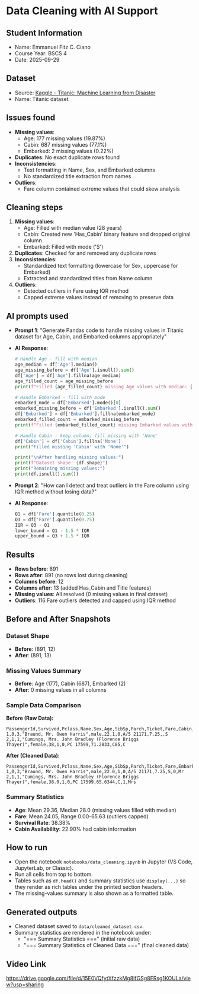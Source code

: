 # Data Cleaning with AI Support

## Student Information
- Name: Emmanuel Fitz C. Ciano
- Course Year: BSCS 4
- Date: 2025-09-29

## Dataset
- Source: [Kaggle - Titanic: Machine Learning from Disaster](https://www.kaggle.com/c/titanic/data)
- Name: Titanic dataset

## Issues found
- **Missing values**: 
  - Age: 177 missing values (19.87%)
  - Cabin: 687 missing values (77.1%)
  - Embarked: 2 missing values (0.22%)
- **Duplicates**: No exact duplicate rows found
- **Inconsistencies**: 
  - Text formatting in Name, Sex, and Embarked columns
  - No standardized title extraction from names
- **Outliers**: 
  - Fare column contained extreme values that could skew analysis

## Cleaning steps
1. **Missing values**: 
   - Age: Filled with median value (28 years)
   - Cabin: Created new 'Has_Cabin' binary feature and dropped original column
   - Embarked: Filled with mode ('S')
2. **Duplicates**: Checked for and removed any duplicate rows
3. **Inconsistencies**: 
   - Standardized text formatting (lowercase for Sex, uppercase for Embarked)
   - Extracted and standardized titles from Name column
4. **Outliers**: 
   - Detected outliers in Fare using IQR method
   - Capped extreme values instead of removing to preserve data

## AI prompts used
- **Prompt 1**: "Generate Pandas code to handle missing values in Titanic dataset for Age, Cabin, and Embarked columns appropriately"
- **AI Response**: 
  ```python
  # Handle Age - fill with median
  age_median = df['Age'].median()
  age_missing_before = df['Age'].isnull().sum()
  df['Age'] = df['Age'].fillna(age_median)
  age_filled_count = age_missing_before
  print(f"Filled {age_filled_count} missing Age values with median: {age_median}")

  # Handle Embarked - fill with mode
  embarked_mode = df['Embarked'].mode()[0]
  embarked_missing_before = df['Embarked'].isnull().sum()
  df['Embarked'] = df['Embarked'].fillna(embarked_mode)
  embarked_filled_count = embarked_missing_before
  print(f"Filled {embarked_filled_count} missing Embarked values with mode: {embarked_mode}")

  # Handle Cabin - keep column, fill missing with 'None'
  df['Cabin'] = df['Cabin'].fillna('None')
  print("Filled missing 'Cabin' with 'None'")

  print("\nAfter handling missing values:")
  print(f"Dataset shape: {df.shape}")
  print("Remaining missing values:")
  print(df.isnull().sum())
  ```

- **Prompt 2**: "How can I detect and treat outliers in the Fare column using IQR method without losing data?"
- **AI Response**: 
  ```python
  Q1 = df['Fare'].quantile(0.25)
  Q3 = df['Fare'].quantile(0.75)
  IQR = Q3 - Q1
  lower_bound = Q1 - 1.5 * IQR
  upper_bound = Q3 + 1.5 * IQR
  ```

## Results
- **Rows before**: 891
- **Rows after**: 891 (no rows lost during cleaning)
- **Columns before**: 12
- **Columns after**: 13 (added Has_Cabin and Title features)
- **Missing values**: All resolved (0 missing values in final dataset)
- **Outliers**: 116 Fare outliers detected and capped using IQR method

## Before and After Snapshots

### Dataset Shape
- **Before**: (891, 12)
- **After**: (891, 13)

### Missing Values Summary
- **Before**: Age (177), Cabin (687), Embarked (2)
- **After**: 0 missing values in all columns

### Sample Data Comparison
**Before (Raw Data):**
```
PassengerId,Survived,Pclass,Name,Sex,Age,SibSp,Parch,Ticket,Fare,Cabin,Embarked
1,0,3,"Braund, Mr. Owen Harris",male,22,1,0,A/5 21171,7.25,,S
2,1,1,"Cumings, Mrs. John Bradley (Florence Briggs Thayer)",female,38,1,0,PC 17599,71.2833,C85,C
```

**After (Cleaned Data):**
```
PassengerId,Survived,Pclass,Name,Sex,Age,SibSp,Parch,Ticket,Fare,Embarked,Has_Cabin,Title
1,0,3,"Braund, Mr. Owen Harris",male,22.0,1,0,A/5 21171,7.25,S,0,Mr
2,1,1,"Cumings, Mrs. John Bradley (Florence Briggs Thayer)",female,38.0,1,0,PC 17599,65.6344,C,1,Mrs
```

### Summary Statistics
- **Age**: Mean 29.36, Median 28.0 (missing values filled with median)
- **Fare**: Mean 24.05, Range 0.00-65.63 (outliers capped)
- **Survival Rate**: 38.38%
- **Cabin Availability**: 22.90% had cabin information

## How to run
- Open the notebook `notebooks/data_cleaning.ipynb` in Jupyter (VS Code, JupyterLab, or Classic).
- Run all cells from top to bottom.
- Tables such as `df.head()` and summary statistics use `display(...)` so they render as rich tables under the printed section headers.
- The missing-values summary is also shown as a formatted table.

## Generated outputs
- Cleaned dataset saved to `data/cleaned_dataset.csv`.
- Summary statistics are rendered in the notebook under:
  - "=== Summary Statistics ===" (initial raw data)
  - "=== Summary Statistics of Cleaned Data ===" (final cleaned data)

## Video Link
https://drive.google.com/file/d/15E0VQfytXfzzkMg8IfGSg8FRsg1KOULa/view?usp=sharing